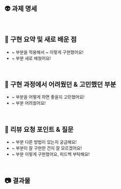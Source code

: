 <!-- PR의 제목은 "[n주차 과제] 과제명"으로 작성해 주세요 -->
<!-- PR은 리뷰어를 위한 글이에요. 자세하게 작성할수록 리뷰 작성이 더 용이해져요! -->
<!-- 해당 선택의 이유와 근거를 함께 적어 주면 더 좋아요! -->

## 👽 과제 명세

<!-- 이 위치에 주차별 과제 기능 명세를 붙여 넣어 주세요! -->
<!-- 실제로 구현한 기능을 체크박스로 표시해 주세요! -->

<br />

## 🔧 구현 요약 및 새로 배운 점

- ~ 부분을 적용해서 ~ 이렇게 구현했어요!
- ~ 부분 새로 배웠어요!

<br />

## 🥲 구현 과정에서 어려웠던 & 고민했던 부분

- ~ 부분을 어떻게 하면 좋을지 고민했어요!
- ~ 부분 어려웠어요!

<br />

## 🔭 리뷰 요청 포인트 & 질문

- ~ 부분 다른 방법이 있는지 궁금해요!
- ~ 부분이 잘 구현한 건지 잘 모르겠어요!
- ~ 부분 이렇게 구현했어요, 피드백 부탁해요!

<br />

## 📷 결과물

<!-- 스크린샷, GIF, 동영상, 배포 링크 등 자유롭게 하되, 구현한 모든 기능이 포함되도록 결과물을 첨부해 주세요. -->
<!-- 애니메이션이나 동적 UI 확인이 필요한 경우 스크린샷만으로는 인정하지 않아요. -->
